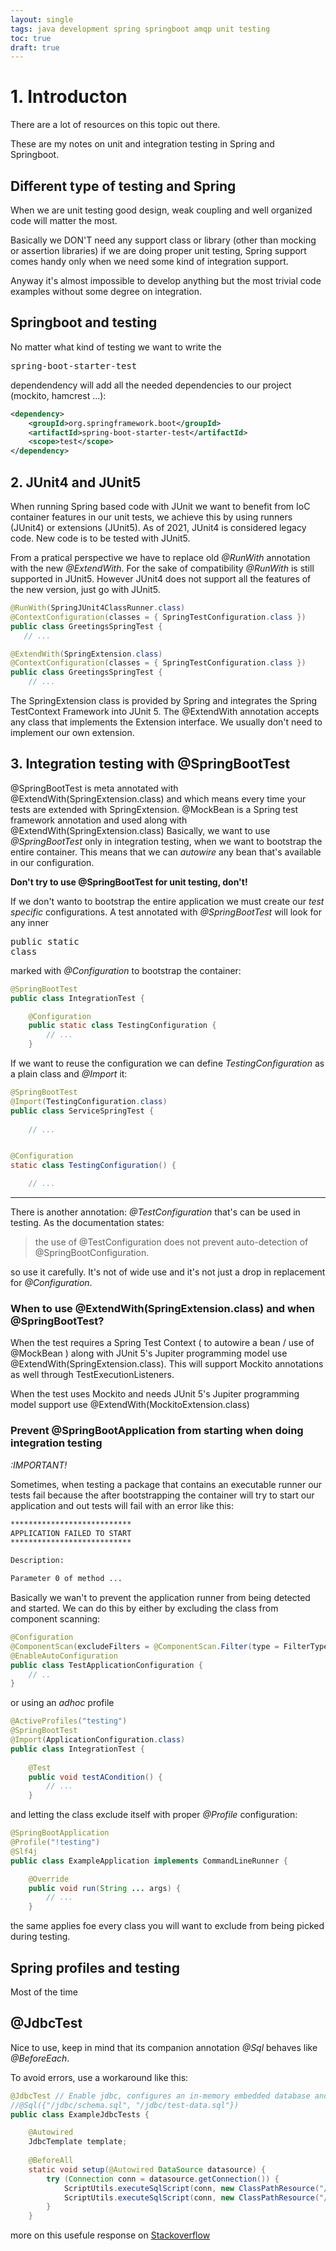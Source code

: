 ```yaml
---
layout: single
tags: java development spring springboot amqp unit testing
toc: true
draft: true
---
```

# 1. Introducton

There are a lot of resources on this topic out there. 

These are my notes on unit and integration testing in Spring and Springboot.


## Different type of testing and Spring

When we are unit testing good design, weak coupling and well organized code will matter the most.

Basically we DON'T need any support class or library (other than mocking or assertion libraries) if we are doing proper unit testing, Spring support comes handy only when we need some kind of integration support.

Anyway it's almost impossible to develop anything but the most trivial code examples without some degree on integration.


## Springboot and testing

No matter what kind of testing we want to write the <pre>spring-boot-starter-test</pre> dependendency will add all the needed dependencies to our project (mockito, hamcrest ...):
```xml
<dependency>
    <groupId>org.springframework.boot</groupId>
    <artifactId>spring-boot-starter-test</artifactId>
    <scope>test</scope>
</dependency>
```


## 2. JUnit4 and JUnit5

When running Spring based code with JUnit we want to benefit from IoC container features in our unit tests, we achieve this by using runners (JUnit4) or extensions (JUnit5). As of 2021, JUnit4 is considered legacy code. New code is to be tested with JUnit5.

From a pratical perspective we have to replace old _@RunWith_ annotation with the new _@ExtendWith_. For the sake of compatibility _@RunWith_ is still supported in JUnit5. However JUnit4 does not support all the features of the new version, just go with JUnit5.

```java
@RunWith(SpringJUnit4ClassRunner.class)
@ContextConfiguration(classes = { SpringTestConfiguration.class })
public class GreetingsSpringTest {
   // ...
```

```java
@ExtendWith(SpringExtension.class)
@ContextConfiguration(classes = { SpringTestConfiguration.class })
public class GreetingsSpringTest {
    // ...
```

The SpringExtension class is provided by Spring and integrates the Spring TestContext Framework into JUnit 5. The @ExtendWith annotation accepts any class that implements the Extension interface. We usually don't need to implement our own extension.

## 3. Integration testing with @SpringBootTest
@SpringBootTest is meta annotated with @ExtendWith(SpringExtension.class) and which means every time your tests are extended with SpringExtension. @MockBean is a Spring test framework annotation and used along with @ExtendWith(SpringExtension.class)
Basically, we want to use _@SpringBootTest_ only in integration testing, when we want to bootstrap the entire container. This means that we can _autowire_ any bean that's available in our configuration.

__Don't try to use @SpringBootTest for unit testing, don't!__


If we don't wanto to bootstrap the entire application we must create our _test specific_ configurations. A test annotated with _@SpringBootTest_ will look for any inner <pre>public static class</pre> marked with 
_@Configuration_ to bootstrap the container:

```java
@SpringBootTest
public class IntegrationTest {

    @Configuration
    public static class TestingConfiguration {
        // ...
    }

```

If we want to reuse the configuration we can define _TestingConfiguration_ as a plain class and _@Import_ it:

```java
@SpringBootTest
@Import(TestingConfiguration.class)
public class ServiceSpringTest {
    
    // ...

```

```java

@Configuration
static class TestingConfiguration() {

    // ...

```

---
There is another annotation: _@TestConfiguration_ that's can be used in testing. As the documentation states:

>   the use of @TestConfiguration does not prevent auto-detection of @SpringBootConfiguration.

so use it carefully. It's not of wide use and it's not just a drop in replacement for _@Configuration_.

### When to use @ExtendWith(SpringExtension.class) and when @SpringBootTest?
When the test requires a Spring Test Context ( to autowire a bean / use of @MockBean ) along with JUnit 5's Jupiter programming model use @ExtendWith(SpringExtension.class). This will support Mockito annotations as well through TestExecutionListeners.

When the test uses Mockito and needs JUnit 5's Jupiter programming model support use @ExtendWith(MockitoExtension.class)


### Prevent @SpringBootApplication from starting when doing integration testing

*:*IMPORTANT!**

Sometimes, when testing a package that contains an executable runner our tests fail because the after bootstrapping the container will try to start our application and out tests will fail with an error like this:

```bash
***************************
APPLICATION FAILED TO START
***************************

Description:

Parameter 0 of method ...
```

Basically we wan't to prevent the application runner from being detected and started. We can do this by either by excluding the class from component scanning:
```java
@Configuration
@ComponentScan(excludeFilters = @ComponentScan.Filter(type = FilterType.ASSIGNABLE_TYPE, value = CommandLineRunner.class))
@EnableAutoConfiguration
public class TestApplicationConfiguration {
    // ..
}
```

or using an _adhoc_ profile
```java
@ActiveProfiles("testing")
@SpringBootTest
@Import(ApplicationConfiguration.class)
public class IntegrationTest {
    
    @Test
    public void testACondition() {
        // ...
    }
```

and letting the class exclude itself with proper _@Profile_ configuration:
```java
@SpringBootApplication
@Profile("!testing")
@Slf4j
public class ExampleApplication implements CommandLineRunner {

	@Override
	public void run(String ... args) {
        // ...
    }
```

the same applies foe every class you will want to exclude from being picked during testing.

## Spring profiles and testing

Most of the time 


## @JdbcTest

Nice to use, keep in mind that its companion annotation _@Sql_ behaves like _@BeforeEach_.

To avoid errors, use a workaround like this:
```java
@JdbcTest // Enable jdbc, configures an in-memory embedded database and a JdbcTemplate and skip other configuration processing
//@Sql({"/jdbc/schema.sql", "/jdbc/test-data.sql"})
public class ExampleJdbcTests {

	@Autowired
	JdbcTemplate template;
        
    @BeforeAll
    static void setup(@Autowired DataSource datasource) {
        try (Connection conn = datasource.getConnection()) {
            ScriptUtils.executeSqlScript(conn, new ClassPathResource("/jdbc/schema.sql"));
            ScriptUtils.executeSqlScript(conn, new ClassPathResource("/jdbc/test-data.sql"));
        }
    }
```

more on this usefule response on [Stackoverflow](https://stackoverflow.com/questions/47775560/how-can-springs-test-annotation-sql-behave-like-beforeclass)